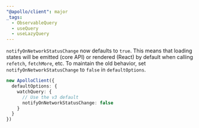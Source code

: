 ```yaml
---
"@apollo/client": major
_tags:
  - ObservableQuery
  - useQuery
  - useLazyQuery
---
```


`notifyOnNetworkStatusChange` now defaults to `true`. This means that loading states will be emitted (core API) or rendered (React) by default when calling `refetch`, `fetchMore`, etc. To maintain the old behavior, set `notifyOnNetworkStatusChange` to `false` in `defaultOptions`.

```ts
new ApolloClient({
  defaultOptions: {
    watchQuery: {
      // Use the v3 default
      notifyOnNetworkStatusChange: false
    }
  }
})
```
